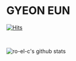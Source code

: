 # GYEON EUN 
[![Hits](https://hits.seeyoufarm.com/api/count/incr/badge.svg?url=https%3A%2F%2Fgithub.com%2Fro-el-c&count_bg=%2353A1FF&title_bg=%23FF7D7D&icon=&icon_color=%23E7E7E7&title=hits&edge_flat=false)](https://hits.seeyoufarm.com)

<br>

![ro-el-c's github stats](https://github-readme-stats.vercel.app/api?username=ro-el-c&show_icons=true&theme=cobalt)



<!--
**ro-el-c/ro-el-c** is a ✨ _special_ ✨ repository because its `README.md` (this file) appears on your GitHub profile.

Here are some ideas to get you started:

- 🔭 I’m currently working on ...
- 🌱 I’m currently learning ...
- 👯 I’m looking to collaborate on ...
- 🤔 I’m looking for help with ...
- 💬 Ask me about ...
- 📫 How to reach me: ...
- 😄 Pronouns: ...
- ⚡ Fun fact: ...
-->
